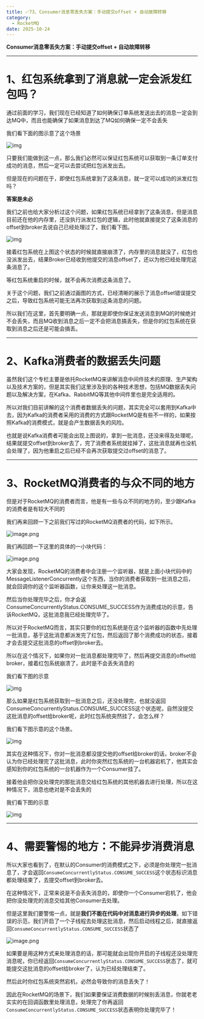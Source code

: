 ```yaml
---
title: ✅73、Consumer消息零丢失方案：手动提交offset + 自动故障转移
category:
  - RocketMQ
date: 2025-10-24
---
```



**Consumer消息零丢失方案：手动提交offset + 自动故障转移**

---

# 1、红包系统拿到了消息就一定会派发红包吗？

通过前面的学习，我们现在已经知道了如何确保订单系统发送出去的消息一定会到达MQ中，而且也能确保了如果消息到达了MQ如何确保一定不会丢失

我们看下面的图示意了这个场景

![img](https://studyimages.oss-cn-beijing.aliyuncs.com/img/RocketMQ/202309/202309181044548.png)       

只要我们能做到这一点，那么我们必然可以保证红包系统可以获取到一条订单支付成功的消息，然后一定可以去尝试把红包派发出去。

但是现在的问题在于，即使红包系统拿到了这条消息，就一定可以成功的派发红包吗？

**答案是未必**

我们之前也给大家分析过这个问题，如果红包系统已经拿到了这条消息，但是消息目前还在他的内存里，还没执行派发红包的逻辑，此时他就直接提交了这条消息的offset到broker去说自己已经处理过了，我们看下图。

![img](https://studyimages.oss-cn-beijing.aliyuncs.com/img/RocketMQ/202309/202309181044299.png)       

接着红包系统在上图这个状态的时候就直接崩溃了，内存里的消息就没了，红包也没派发出去，结果Broker已经收到他提交的消息offset了，还以为他已经处理完这条消息了。

等红包系统重启的时候，就不会再次消费这条消息了。

关于这个问题，我们之前通过画图的方式，已经清晰的展示了消息offset错误提交之后，导致红包系统可能无法再次获取到这条消息的问题。

所以我们在这里，首先要明确一点，那就是即使你保证发送消息到MQ的时候绝对不会丢失，而且MQ收到消息之后一定不会把消息搞丢失，但是你的红包系统在获取到消息之后还是可能会搞丢。

---

# 2、Kafka消费者的数据丢失问题

虽然我们这个专栏主要是依托RocketMQ来讲解消息中间件技术的原理、生产架构以及技术方案的，但是其实我们这里涉及到的各种技术思想，包括MQ数据丢失问题以及解决方案，在Kafka、RabbitMQ等其他中间件里也是完全适用的。

所以对我们目前讲解的这个消费者数据丢失的问题，其实完全可以套用到Kafka中去，因为Kafka的消费者采用的消费的方式跟RocketMQ是有些不一样的，如果按照Kafka的消费模式，就是会产生数据丢失的风险。

也就是说Kafka消费者可能会出现上图说的，拿到一批消息，还没来得及处理呢，结果就提交offset到broker去了，完了消费者系统就挂掉了，这批消息就再也没机会处理了，因为他重启之后已经不会再次获取提交过offset的消息了。

---

# 3、RocketMQ消费者的与众不同的地方

但是对于RocketMQ的消费者而言，他是有一些与众不同的地方的，至少跟Kafka的消费者是有较大不同的

我们再来回顾一下之前我们写过的RocketMQ消费者的代码，如下所示。

![image.png](https://studyimages.oss-cn-beijing.aliyuncs.com/img/RocketMQ/202309/202309181115726.png)

我们再回顾一下这里的具体的一小块代码：

![image.png](https://studyimages.oss-cn-beijing.aliyuncs.com/img/RocketMQ/202309/202309181115192.png)

大家会发现，RocketMQ的消费者中会注册一个监听器，就是上面小块代码中的MessageListenerConcurrently这个东西，当你的消费者获取到一批消息之后，就会回调你的这个监听器函数，让你来处理这一批消息。

然后当你处理完毕之后，你才会返ConsumeConcurrentlyStatus.CONSUME_SUCCESS作为消费成功的示意，告诉RocketMQ，这批消息我已经处理完毕了。

所以对于RocketMQ而言，其实只要你的红包系统是在这个监听器的函数中先处理一批消息，基于这批消息都派发完了红包，然后返回了那个消费成功的状态，接着才会去提交这批消息的offset到broker去。

所以在这个情况下，如果你对一批消息都处理完毕了，然后再提交消息的offset给broker，接着红包系统崩溃了，此时是不会丢失消息的

我们看下图的示意

![img](https://studyimages.oss-cn-beijing.aliyuncs.com/img/RocketMQ/202309/202309181116868.png)       

那么如果是红包系统获取到一批消息之后，还没处理完，也就没返回ConsumeConcurrentlyStatus.CONSUME_SUCCESS这个状态呢，自然没提交这批消息的offset给broker呢，此时红包系统突然挂了，会怎么样？

我们看下图示意的这个场景。

![img](https://studyimages.oss-cn-beijing.aliyuncs.com/img/RocketMQ/202309/202309181116715.png)       

其实在这种情况下，你对一批消息都没提交他的offset给broker的话，broker不会认为你已经处理完了这批消息，此时你突然红包系统的一台机器宕机了，他其实会感知到你的红包系统的一台机器作为一个Consumer挂了。

接着他会把你没处理完的那批消息交给红包系统的其他机器去进行处理，所以在这种情况下，消息也绝对是不会丢失的

我们看下图的示意

![img](https://studyimages.oss-cn-beijing.aliyuncs.com/img/RocketMQ/202309/202309181116127.png)

---

# 4、需要警惕的地方：不能异步消费消息

所以大家也看到了，在默认的Consumer的消费模式之下，必须是你处理完一批消息了，才会返回`ConsumeConcurrentlyStatus.CONSUME_SUCCESS`这个状态标识消息都处理结束了，去提交offset到broker去。

在这种情况下，正常来说是不会丢失消息的，即使你一个Consumer宕机了，他会把你没处理完的消息交给其他Consumer去处理。

但是这里我们要警惕一点，就是**我们不能在代码中对消息进行异步的处理**，如下错误的示范，我们开启了一个子线程去处理这批消息，然后启动线程之后，就直接返回`ConsumeConcurrentlyStatus.CONSUME_SUCCESS`状态了

![image.png](https://studyimages.oss-cn-beijing.aliyuncs.com/img/RocketMQ/202309/202309181116648.png)

如果要是用这种方式来处理消息的话，那可能就会出现你开启的子线程还没处理完消息呢，你已经返回`ConsumeConcurrentlyStatus.CONSUME_SUCCESS`状态了，就可能提交这批消息的offset给broker了，认为已经处理结束了。

然后此时你红包系统突然宕机，必然会导致你的消息丢失了！

因此在RocketMQ的场景下，我们如果要保证消费数据的时候别丢消息，你就老老实实的在回调函数里处理消息，处理完了你再返回`ConsumeConcurrentlyStatus.CONSUME_SUCCESS`状态表明你处理完毕了！